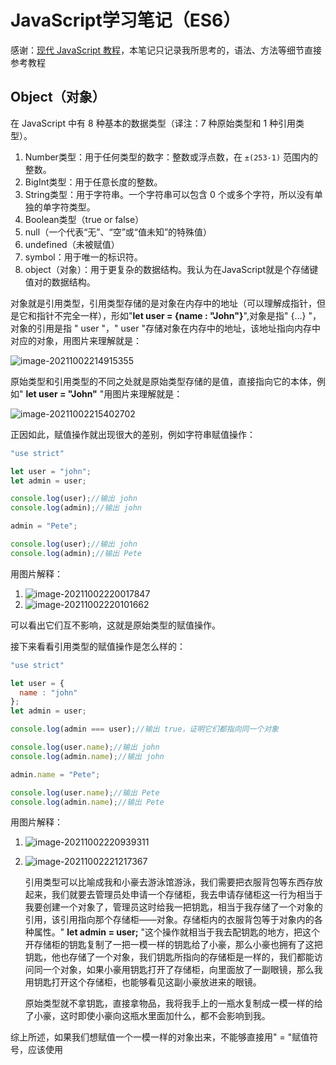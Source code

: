 # JavaScript学习笔记（ES6）

感谢：[现代 JavaScript 教程](https://zh.javascript.info/)，本笔记只记录我所思考的，语法、方法等细节直接参考教程



## Object（对象）

在 JavaScript 中有 8 种基本的数据类型（译注：7 种原始类型和 1 种引用类型）。

1. Number类型：用于任何类型的数字：整数或浮点数，在 `±(253-1)` 范围内的整数。
2. BigInt类型：用于任意长度的整数。
3. String类型：用于字符串。一个字符串可以包含 0 个或多个字符，所以没有单独的单字符类型。
4. Boolean类型（true or false）
5. null（一个代表“无”、“空”或“值未知”的特殊值）
6. undefined（未被赋值）
7. symbol：用于唯一的标识符。
8. object（对象）：用于更复杂的数据结构。我认为在JavaScript就是个存储键值对的数据结构。

对象就是引用类型，引用类型存储的是对象在内存中的地址（可以理解成指针，但是它和指针不完全一样），形如"**let user = {name : "John"}**",对象是指" {...} "，对象的引用是指 " user "，" user "存储对象在内存中的地址，该地址指向内存中对应的对象，用图片来理解就是：

![image-20211002214915355](C:\Users\10631\AppData\Roaming\Typora\typora-user-images\image-20211002214915355.png)

原始类型和引用类型的不同之处就是原始类型存储的是值，直接指向它的本体，例如" **let user =  "John"** "用图片来理解就是：

![image-20211002215402702](C:\Users\10631\AppData\Roaming\Typora\typora-user-images\image-20211002215402702.png)

正因如此，赋值操作就出现很大的差别，例如字符串赋值操作：

```javascript
"use strict"

let user = "john";
let admin = user;

console.log(user);//输出 john
console.log(admin);//输出 john

admin = "Pete";

console.log(user);//输出 john
console.log(admin);//输出 Pete
```

用图片解释：

1. ![image-20211002220017847](C:\Users\10631\AppData\Roaming\Typora\typora-user-images\image-20211002220017847.png)
2. ![image-20211002220101662](C:\Users\10631\AppData\Roaming\Typora\typora-user-images\image-20211002220101662.png)

可以看出它们互不影响，这就是原始类型的赋值操作。

接下来看看引用类型的赋值操作是怎么样的：

```javascript
"use strict"

let user = {
  name : "john"
};
let admin = user;

console.log(admin === user);//输出 true，证明它们都指向同一个对象

console.log(user.name);//输出 john
console.log(admin.name);//输出 john

admin.name = "Pete";

console.log(user.name);//输出 Pete
console.log(admin.name);//输出 Pete
```

用图片解释：

1. ![image-20211002220939311](C:\Users\10631\AppData\Roaming\Typora\typora-user-images\image-20211002220939311.png)

2. ![image-20211002221217367](C:\Users\10631\AppData\Roaming\Typora\typora-user-images\image-20211002221217367.png)

   引用类型可以比喻成我和小豪去游泳馆游泳，我们需要把衣服背包等东西存放起来，我们就要去管理员处申请一个存储柜，我去申请存储柜这一行为相当于我要创建一个对象了，管理员这时给我一把钥匙，相当于我存储了一个对象的引用，该引用指向那个存储柜——对象。存储柜内的衣服背包等于对象内的各种属性。" **let admin = user;** "这个操作就相当于我去配钥匙的地方，把这个开存储柜的钥匙复制了一把一模一样的钥匙给了小豪，那么小豪也拥有了这把钥匙，他也存储了一个对象，我们钥匙所指向的存储柜是一样的，我们都能访问同一个对象，如果小豪用钥匙打开了存储柜，向里面放了一副眼镜，那么我用钥匙打开这个存储柜，也能够看见这副小豪放进来的眼镜。

   原始类型就不拿钥匙，直接拿物品，我将我手上的一瓶水复制成一模一样的给了小豪，这时即使小豪向这瓶水里面加什么，都不会影响到我。



综上所述，如果我们想赋值一个一模一样的对象出来，不能够直接用" = "赋值符号，应该使用